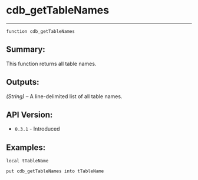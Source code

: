 # cdb_getTableNames
---
```
function cdb_getTableNames
```
## Summary:
This function returns all table names.

## Outputs:
*(String)* – A line-delimited list of all table names.

## API Version:
* `0.3.1` - Introduced

## Examples:
```
local tTableName
     
put cdb_getTableNames into tTableName
```
